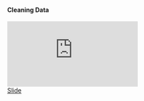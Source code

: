 <h4>Cleaning Data </h4>

<iframe src="https://www.youtube.com/embed/WRLhmSaDUEk" frameborder="0" allow="accelerometer; autoplay; encrypted-media; gyroscope; picture-in-picture" allowfullscreen></iframe>
<div class="supplementary">
    <a href=""> Slide</a>
</div>